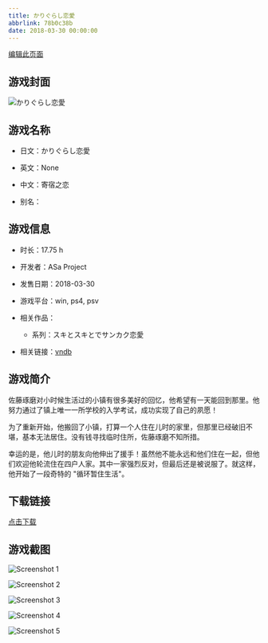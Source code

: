 ```yaml
---
title: かりぐらし恋愛
abbrlink: 78b0c38b
date: 2018-03-30 00:00:00
---
```

[编辑此页面](https://github.com/ACG-3/ADV3-source/blob/main/source/_posts/games/%E3%81%8B%E3%82%8A%E3%81%90%E3%82%89%E3%81%97%E6%81%8B%E6%84%9B.md)

## 游戏封面

![かりぐらし恋愛](https://pan.timero.xyz/d/onedrive/img_lib_001/%E3%81%8B%E3%82%8A%E3%81%90%E3%82%89%E3%81%97%E6%81%8B%E6%84%9B_cover.avif)


## 游戏名称

- 日文：かりぐらし恋愛
- 英文：None
- 中文：寄宿之恋

- 别名：


## 游戏信息

- 时长：17.75 h
- 开发者：ASa Project
- 发售日期：2018-03-30
- 游戏平台：win, ps4, psv
- 相关作品：
   - 系列：スキとスキとでサンカク恋愛

- 相关链接：[vndb](https://vndb.org/v22045)


## 游戏简介

佐藤琢磨对小时候生活过的小镇有很多美好的回忆，他希望有一天能回到那里。他努力通过了镇上唯一一所学校的入学考试，成功实现了自己的夙愿！

为了重新开始，他搬回了小镇，打算一个人住在儿时的家里，但那里已经破旧不堪，基本无法居住。没有钱寻找临时住所，佐藤琢磨不知所措。

幸运的是，他儿时的朋友向他伸出了援手！虽然他不能永远和他们住在一起，但他们欢迎他轮流住在四户人家。其中一家强烈反对，但最后还是被说服了。就这样，他开始了一段奇特的 "循环暂住生活"。




## 下载链接

[点击下载](https://pan.timero.xyz/onedrive/adv_lib_001/%E3%81%8B%E3%82%8A%E3%81%90%E3%82%89%E3%81%97%E6%81%8B%E6%84%9B)


## 游戏截图


![Screenshot 1](https://pan.timero.xyz/d/onedrive/img_lib_001/%E3%81%8B%E3%82%8A%E3%81%90%E3%82%89%E3%81%97%E6%81%8B%E6%84%9B_Screenshot_1.avif)

![Screenshot 2](https://pan.timero.xyz/d/onedrive/img_lib_001/%E3%81%8B%E3%82%8A%E3%81%90%E3%82%89%E3%81%97%E6%81%8B%E6%84%9B_Screenshot_2.avif)

![Screenshot 3](https://pan.timero.xyz/d/onedrive/img_lib_001/%E3%81%8B%E3%82%8A%E3%81%90%E3%82%89%E3%81%97%E6%81%8B%E6%84%9B_Screenshot_3.avif)

![Screenshot 4](https://pan.timero.xyz/d/onedrive/img_lib_001/%E3%81%8B%E3%82%8A%E3%81%90%E3%82%89%E3%81%97%E6%81%8B%E6%84%9B_Screenshot_4.avif)

![Screenshot 5](https://pan.timero.xyz/d/onedrive/img_lib_001/%E3%81%8B%E3%82%8A%E3%81%90%E3%82%89%E3%81%97%E6%81%8B%E6%84%9B_Screenshot_5.avif)

